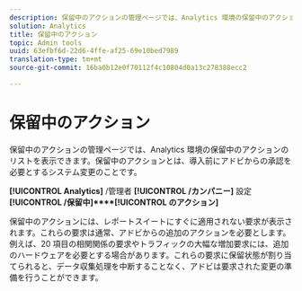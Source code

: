 ```yaml
---
description: 保留中のアクションの管理ページでは、Analytics 環境の保留中のアクションのリストを表示できます。保留中のアクションとは、導入前にアドビからの承認を必要とするシステム変更のことです。
solution: Analytics
title: 保留中のアクション
topic: Admin tools
uuid: 63efbf6d-22d6-4ffe-af25-69e10bed7989
translation-type: tm+mt
source-git-commit: 16ba0b12e0f70112f4c10804d0a13c278388ecc2

---
```



# 保留中のアクション

保留中のアクションの管理ページでは、Analytics 環境の保留中のアクションのリストを表示できます。保留中のアクションとは、導入前にアドビからの承認を必要とするシステム変更のことです。

**[!UICONTROL Analytics]** /管理者 **[!UICONTROL /カンパニー]** 設定 **[!UICONTROL /保留中]****[!UICONTROL のアクション]**

保留中のアクションには、レポートスイートにすぐに適用されない要求が表示されます。これらの要求は通常、アドビからの追加のアクションを必要とします。例えば、20 項目の相関関係の要求やトラフィックの大幅な増加要求には、追加のハードウェアを必要とする場合があります。これらの要求に保留状態が割り当てられると、データ収集処理を中断することなく、アドビは要求された変更の準備を行うことができます。
